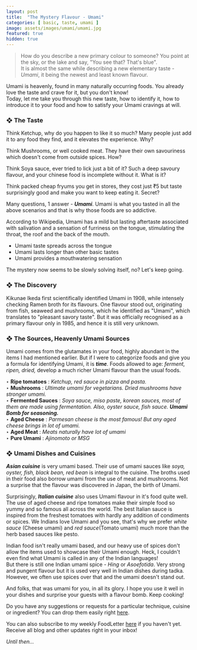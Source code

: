 ```yaml
---
layout: post
title:  "The Mystery Flavour - Umami"
categories: [ basic, taste, umami ]
image: assets/images/umami/umami.jpg
featured: true
hidden: true
---
```


> How do you describe a new primary colour to someone? You point at the sky, or the lake and say, "You see that? That's blue".  
> It is almost the same while describing a new elementary taste - *Umami*, it being the newest and least known flavour. 

Umami is heavenly, found in many naturally occurring foods. You already love the taste and crave for it, but you don't know!  
Today, let me take you through this new taste, how to identify it, how to introduce it to your food and how to satisfy your Umami cravings at will.

### ❖ The Taste

Think Ketchup, why do you happen to like it so much? Many people just add it to any food they find, and it elevates the experience. Why?

Think Mushrooms, or well cooked meat. They have their own savouriness which doesn't come from outside spices. How?

Think Soya sauce, ever tried to lick just a bit of it? Such a deep savoury flavour, and your chinese food is incomplete without it. What is it?

Think packed cheap fryums you get in stores, they cost just ₹5 but taste surprisingly good and make you want to keep eating it. Secret?


Many questions, 1 answer - ***Umami***. Umami is what you tasted in all the above scenarios and that is why those foods are so addictive. 

According to Wikipedia, Umami has a mild but lasting aftertaste associated with salivation and a sensation of furriness on the tongue, stimulating the throat, the roof and the back of the mouth.

- Umami taste spreads across the tongue
- Umami lasts longer than other basic tastes
- Umami provides a mouthwatering sensation

The mystery now seems to be slowly solving itself, no? Let's keep going.

### ❖ The Discovery

Kikunae Ikeda first scientifically identified Umami in 1908, while intensely checking Ramen broth for its flavours. One flavour stood out, originating from fish, seaweed and mushrooms, which he identified as "Umami", which translates to "pleasant savory taste".  But it was officially recognised as a primary flavour only in 1985, and hence it is still very unknown. 


### ❖ The Sources, Heavenly Umami Sources

Umami comes from the glutamates in your food, highly abundant in the items I had mentioned earlier. But if I were to categorize foods and give you a formula for identifying Umami, it is ***time***. Foods allowed to age: *ferment, ripen, dried,* develop a much richer Umami flavour than the usual foods.

‣ **Ripe tomatoes** : *Ketchup, red sauce in pizza and pasta.*  
‣ **Mushrooms** : *Ultimate umami for vegetarians. Dried mushrooms have stronger umami.*  
‣ **Fermented Sauces** : *Soya sauce, miso paste, korean sauces, most of them are made using fermentation. Also, oyster sauce, fish sauce.* ***Umami Bomb for seasoning.***   
‣ **Aged Cheese** : *Parmesan cheese is the most famous! But any aged cheese brings in lot of umami.*   
‣ **Aged Meat** : *Meats naturally have lot of umami*  
‣ **Pure Umami** : *Ajinomoto or MSG*   

### ❖ Umami Dishes and Cuisines 

***Asian cuisine*** is very umami based. Their use of umami sauces like *soya, oyster, fish, black bean, red bean* is integral to the cuisine. The broths used in their food also borrow umami from the use of meat and mushrooms. Not a surprise that the flavour was discovered in Japan, the birth of Umami. 

Surprisingly, ***Italian cuisine*** also uses Umami flavour in it's food quite well. The use of aged cheese and ripe tomatoes make their simple food so yummy and so famous all across the world. The best Italian sauce is inspired from the freshest tomatoes with hardly any addition of condiments or spices. 
We Indians love Umami and you see, that's why we prefer *white sauce* (Cheese umami) and *red sauce*(Tomato umami) much more than the herb based sauces like pesto.

Indian food isn't really umami based, and our heavy use of spices don't allow the items used to showcase their Umami enough. Heck, I couldn't even find what Umami is called in any of the Indian languages!  
But there is still one Indian umami spice - *Hing*  or *Asoefotida*.
Very strong and pungent flavour but it is used very well in Indian dishes during tadka. However, we often use spices over that and the umami doesn't stand out.


And folks, that was umami for you, in all its glory. I hope you use it well in your dishes and surprise your guests with a flavour bomb. Keep cooking!


Do you have any suggestions or requests for a particular technique, cuisine or ingredient? You can drop them easily right <a href="https://swaad.in.net/requests">here</a>.

You can also subscribe to my weekly FoodLetter <a href="https://swaad.in.net/subscribe">here</a> if you haven't yet. Receive all blog and other updates right in your inbox!

*Until then...*
